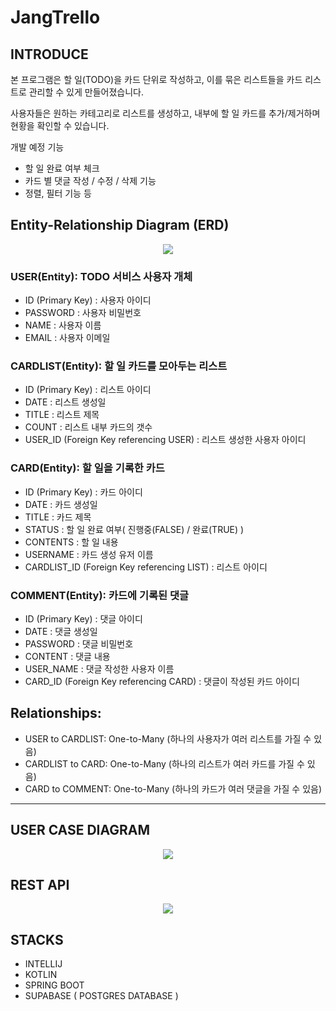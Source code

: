 # JangTrello

## INTRODUCE
본 프로그램은 할 일(TODO)을 카드 단위로 작성하고, 이를 묶은 리스트들을 카드 리스트로 관리할 수 있게 만들어졌습니다.

사용자들은 원하는 카테고리로 리스트를 생성하고, 내부에 할 일 카드를 추가/제거하며 현황을 확인할 수 있습니다.

개발 예정 기능
- 할 일 완료 여부 체크
- 카드 별 댓글 작성 / 수정 / 삭제 기능
- 정렬, 필터 기능 등



## Entity-Relationship Diagram (ERD)
<p align="center">
  <img src="https://github.com/JangCoding/JangTrello/assets/62090021/c9628314-98fb-479b-a0c3-2d92a491e244">
</p>

### USER(Entity): TODO 서비스 사용자 개체

- ID (Primary Key) : 사용자 아이디  
- PASSWORD : 사용자 비밀번호  
- NAME : 사용자 이름  
- EMAIL : 사용자 이메일  

### CARDLIST(Entity): 할 일 카드를 모아두는 리스트

- ID (Primary Key) : 리스트 아이디
- DATE : 리스트 생성일
- TITLE : 리스트 제목
- COUNT : 리스트 내부 카드의 갯수
- USER_ID (Foreign Key referencing USER) : 리스트 생성한 사용자 아이디
  
### CARD(Entity): 할 일을 기록한 카드

- ID (Primary Key) : 카드 아이디
- DATE : 카드 생성일
- TITLE : 카드 제목
- STATUS : 할 일 완료 여부( 진행중(FALSE) / 완료(TRUE) )
- CONTENTS : 할 일 내용
- USERNAME : 카드 생성 유저 이름
- CARDLIST_ID (Foreign Key referencing LIST) : 리스트 아이디

### COMMENT(Entity): 카드에 기록된 댓글

- ID (Primary Key) : 댓글 아이디
- DATE : 댓글 생성일
- PASSWORD : 댓글 비밀번호 
- CONTENT : 댓글 내용
- USER_NAME : 댓글 작성한 사용자 이름
- CARD_ID (Foreign Key referencing CARD) : 댓글이 작성된 카드 아이디

## Relationships:
- USER to CARDLIST: One-to-Many (하나의 사용자가 여러 리스트를 가질 수 있음)
- CARDLIST to CARD: One-to-Many (하나의 리스트가 여러 카드를 가질 수 있음)
- CARD to COMMENT: One-to-Many (하나의 카드가 여러 댓글을 가질 수 있음)
    
---

## USER CASE DIAGRAM
<p align="center">
  <img src="https://github.com/JangCoding/JangTrello/assets/62090021/18d35b34-5ed6-40c6-bf4c-127dcc2e48e0">
</p>

## REST API
<p align="center">
  <img src="https://github.com/JangCoding/JangTrello/assets/62090021/5299b90b-3043-4262-b1ca-67a10f423692">
</p>

## STACKS
- INTELLIJ
- KOTLIN
- SPRING BOOT
- SUPABASE ( POSTGRES DATABASE )

